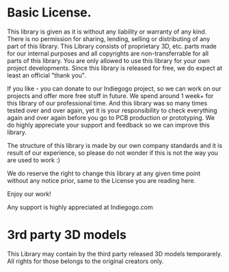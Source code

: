 # Basic License.

This library is given as it is without any liability or warranty of any kind.
There is no permission for sharing, lending, selling or distributing of any part of this library. 
This Library consists of proprietary 3D, etc. parts made for our internal purposes and all copyrights are non-transferrable for all parts of this library. 
You are only allowed to use this library for your own project developments. Since this library is released for free, we do expect at least an official "thank you". 

If you like - you can donate to our Indiegogo project, so we can work on our projects and offer more free stuff in future. 
We spend around 1 week+ for this library of our professional time.
And this library was so many times tested over and over again, yet it is your responsibility to check everything again and over again before you go to PCB production or prototyping. 
We do highly appreciate your support and feedback so we can improve this library.

The structure of this library is made by our own company standards and it is result of our experience, so please do not wonder if this is not the way you are used to work :)

We do reserve the right to change this library at any given time point without any notice prior, same to the License you are reading here.

Enjoy our work!

Any support is highly appreciated at Indiegogo.com

# 3rd party 3D models

This Library may contain by the third party released 3D models temporarely.
All rights for those belongs to the original creators only.

